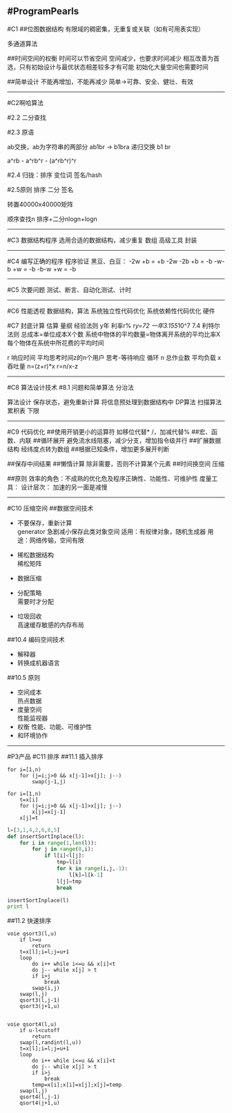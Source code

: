 #ProgramPearls
----
#C1
##位图数据结构
有限域的稠密集，无重复或关联（如有可用表实现）

多通道算法

##时间空间的权衡
时间可以节省空间
空间减少，也要求时间减少
相互改善为首选，只有初始设计与最优状态相差较多才有可能
初始化大量空间也需要时间

##简单设计
不能再增加，不能再减少
简单->可靠、安全、健壮、有效

-----
#C2啊哈算法

#2.2 二分查找

#2.3 原语

ab交换，ab为字符串的两部分
ab1br -> b1bra  递归交换 b1 br

a^rb - a^rb^r - (a^rb^r)^r

#2.4 归拢：排序
变位词
签名/hash

#2.5原则
排序
二分
签名

转置40000x40000矩阵

顺序查找n
排序+二分nlogn+logn

---
#C3 数据结构程序
选用合适的数据结构，减少重复
数组
高级工具
封装

---
#C4 编写正确的程序
程序验证
黑豆、白豆：
-2w +b  = +b -2w
-2b +b  = -b
-w-b +w = -b
-b-w +w = -b

---
#C5 次要问题
测试、断言、自动化测试、计时


---
#C6 性能透视
数据结构，算法
系统独立性代码优化
系统依赖性代码优化
硬件

#C7 封底计算
估算
量纲
经验法则
    y年 利率r%
    r*y=72
    一年3.155*10^7
7.4 利特尔法则 
总成本=单位成本X个数
系统中物体的平均数量=物体离开系统的平均比率X每个物体在系统中所花费的平均时间

r 响应时间
平均思考时间z的n个用户
思考-等待响应 循环
n 总作业数 平均负载
x 吞吐量
n=(z+r)*x
r=n/x-z

---
#C8 算法设计技术
#8.1 问题和简单算法
分治法

算法设计
保存状态，避免重新计算
将信息预处理到数据结构中
DP算法
扫描算法
累积表
下限

---
#C9 代码优化
##使用开销更小的运算符
如移位代替* /，加减代替%
##宏、函数、内联
##循环展开
避免流水线阻塞，减少分支，增加指令级并行
##扩展数据结构
经纬度点转为数组
##根据已知条件，增加更多展开判断

##保存中间结果
##懒惰计算
除非需要，否则不计算某个元素
##时间换空间
压缩

##原则
效率的角色：不成熟的优化危及程序正确性、功能性、可维护性
度量工具：
设计层次：
加速的另一面是减慢

---
#C10 压缩空间
##数据空间技术
* 不要保存，重新计算     
generator
急剧减小保存此类对象空间
适用：有规律对象，随机生成器
用途：网络传输，空间有限

* 稀松数据结构        
稀松矩阵

* 数据压缩      

* 分配策略      
需要时才分配

* 垃圾回收      
高速缓存敏感的内存布局

##10.4 编码空间技术
* 解释器       
* 转换成机器语言

##10.5 原则
* 空间成本      
热点数据
* 度量空间      
性能监视器
* 权衡
性能、功能、可维护性
* 和环境协作


---
#P3产品
#C11 排序
##11.1 插入排序
```
for i=[1,n)
    for (j=i;j>0 && x[j-1]>x[j]; j--)
        swap(j-1,j)

for i=[1,n)
    t=x[i]
    for (j=i;j>0 && x[j-1]>x[j]; j--)
        x[j]=x[j-1]
    x[j]=t
```
```python
l=[3,1,4,2,6,8,5]
def insertSortInplace(l):
    for i in range(1,len(l)):
        for j in range(0,i):
            if l[i]<l[j]:
                tmp=l[i]
                for k in range(i,j,-1):
                    l[k]=l[k-1]
                l[j]=tmp
                break

insertSortInplace(l)
print l
```
##11.2 快速排序
```
voie qsort3(l,u)
    if l>=u
        return
    t=x[l];i=l;j=u+1
    loop
        do i++ while i<=u && x[i]<t
        do j-- while x[j] > t
        if i>j
            break
        swap(i,j)
    swap(l,j)
    qsort3(l,j-1)
    qsort3(j+1,u)


voie qsort4(l,u)
    if u-l<cutoff
        return
    swap(l,randint(l,u))
    t=x[l];i=l;j=u+1
    loop
        do i++ while i<=u && x[i]<t
        do j-- while x[j] > t
        if i>j
            break
        temp=x[i];x[i]=x[j];x[j]=temp
    swap(l,j)
    qsort4(l,j-1)
    qsort4(j+1,u)
```
























